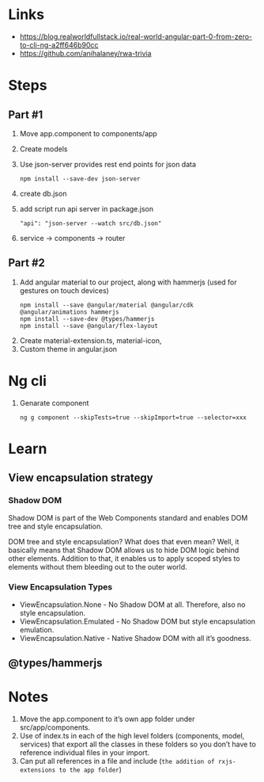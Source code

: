 # Links
* https://blog.realworldfullstack.io/real-world-angular-part-0-from-zero-to-cli-ng-a2ff646b90cc
* https://github.com/anihalaney/rwa-trivia

# Steps
## Part #1
1. Move app.component to components/app
2. Create models
3. Use json-server provides rest end points for json data

    ```
    npm install --save-dev json-server
    ```
4. create db.json
5. add script run api server in package.json

    `"api": "json-server --watch src/db.json"`
6. service -> components -> router
## Part #2
1. Add angular material to our project, along with hammerjs (used for gestures on touch devices)
    ```
    npm install --save @angular/material @angular/cdk @angular/animations hammerjs
    npm install --save-dev @types/hammerjs
    npm install --save @angular/flex-layout
    ```
2. Create material-extension.ts, material-icon,
3. Custom theme in angular.json

# Ng cli
1. Genarate component
    ```
    ng g component --skipTests=true --skipImport=true --selector=xxx
    ```

# Learn
## View encapsulation strategy
### Shadow DOM
Shadow DOM is part of the Web Components standard and enables DOM tree and style encapsulation.

DOM tree and style encapsulation? What does that even mean? Well, it basically means that Shadow DOM allows us to hide DOM logic behind other elements. Addition to that, it enables us to apply scoped styles to elements without them bleeding out to the outer world.

### View Encapsulation Types
* ViewEncapsulation.None - No Shadow DOM at all. Therefore, also no style encapsulation.
* ViewEncapsulation.Emulated - No Shadow DOM but style encapsulation emulation.
* ViewEncapsulation.Native - Native Shadow DOM with all it’s goodness.

## @types/hammerjs

# Notes
1. Move the app.component to it’s own app folder under src/app/components.
2. Use of index.ts in each of the high level folders (components, model, services) that export all the classes in these folders so you don’t have to reference individual files in your import.
3. Can put all references in a file and include (`the addition of rxjs-extensions to the app folder`)
